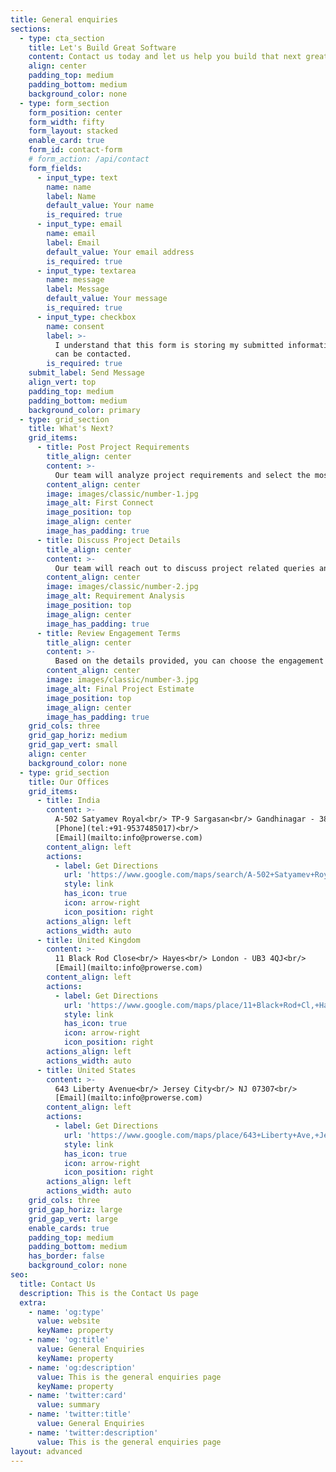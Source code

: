 ```yaml
---
title: General enquiries
sections:
  - type: cta_section
    title: Let's Build Great Software
    content: Contact us today and let us help you build that next great software turning disruption into opportunity.
    align: center
    padding_top: medium
    padding_bottom: medium
    background_color: none
  - type: form_section
    form_position: center
    form_width: fifty
    form_layout: stacked
    enable_card: true
    form_id: contact-form
    # form_action: /api/contact
    form_fields:
      - input_type: text
        name: name
        label: Name
        default_value: Your name
        is_required: true
      - input_type: email
        name: email
        label: Email
        default_value: Your email address
        is_required: true
      - input_type: textarea
        name: message
        label: Message
        default_value: Your message
        is_required: true
      - input_type: checkbox
        name: consent
        label: >-
          I understand that this form is storing my submitted information so I
          can be contacted.
        is_required: true
    submit_label: Send Message
    align_vert: top
    padding_top: medium
    padding_bottom: medium
    background_color: primary
  - type: grid_section
    title: What's Next?
    grid_items:
      - title: Post Project Requirements
        title_align: center
        content: >-
          Our team will analyze project requirements and select the most apt developers best suited for tech stack.
        content_align: center
        image: images/classic/number-1.jpg
        image_alt: First Connect
        image_position: top
        image_align: center
        image_has_padding: true
      - title: Discuss Project Details
        title_align: center
        content: >-
          Our team will reach out to discuss project related queries and to offer the best solution for given business scenario.
        content_align: center
        image: images/classic/number-2.jpg
        image_alt: Requirement Analysis
        image_position: top
        image_align: center
        image_has_padding: true
      - title: Review Engagement Terms
        title_align: center
        content: >-
          Based on the details provided, you can choose the engagement model & timelines for project execution.
        content_align: center
        image: images/classic/number-3.jpg
        image_alt: Final Project Estimate
        image_position: top
        image_align: center
        image_has_padding: true
    grid_cols: three
    grid_gap_horiz: medium
    grid_gap_vert: small
    align: center
    background_color: none
  - type: grid_section
    title: Our Offices
    grid_items:
      - title: India
        content: >-
          A-502 Satyamev Royal<br/> TP-9 Sargasan<br/> Gandhinagar - 382421<br/>
          [Phone](tel:+91-9537485017)<br/>
          [Email](mailto:info@prowerse.com)
        content_align: left
        actions:
          - label: Get Directions
            url: 'https://www.google.com/maps/search/A-502+Satyamev+Royal+TP-9+Sargasan+Gandhinagar+-+382421/@23.1942647,72.6063777,17z/data=!3m1!4b1'
            style: link
            has_icon: true
            icon: arrow-right
            icon_position: right
        actions_align: left
        actions_width: auto
      - title: United Kingdom
        content: >-
          11 Black Rod Close<br/> Hayes<br/> London - UB3 4QJ<br/>
          [Email](mailto:info@prowerse.com)
        content_align: left
        actions:
          - label: Get Directions
            url: 'https://www.google.com/maps/place/11+Black+Rod+Cl,+Hayes+UB3+4QJ,+UK/@51.5004728,-0.421755,17z/data=!3m1!4b1!4m5!3m4!1s0x48767289181e4a17:0x2d3dc8133d061e0c!8m2!3d51.5004728!4d-0.4195663'
            style: link
            has_icon: true
            icon: arrow-right
            icon_position: right
        actions_align: left
        actions_width: auto
      - title: United States
        content: >-
          643 Liberty Avenue<br/> Jersey City<br/> NJ 07307<br/>
          [Email](mailto:info@prowerse.com)
        content_align: left
        actions:
          - label: Get Directions
            url: 'https://www.google.com/maps/place/643+Liberty+Ave,+Jersey+City,+NJ+07307,+USA/@40.7585566,-74.0535681,17z/data=!3m1!4b1!4m5!3m4!1s0x89c2577312992427:0x4d1233267f2a868c!8m2!3d40.7585566!4d-74.0513794'
            style: link
            has_icon: true
            icon: arrow-right
            icon_position: right
        actions_align: left
        actions_width: auto
    grid_cols: three
    grid_gap_horiz: large
    grid_gap_vert: large
    enable_cards: true
    padding_top: medium
    padding_bottom: medium
    has_border: false
    background_color: none
seo:
  title: Contact Us
  description: This is the Contact Us page
  extra:
    - name: 'og:type'
      value: website
      keyName: property
    - name: 'og:title'
      value: General Enquiries
      keyName: property
    - name: 'og:description'
      value: This is the general enquiries page
      keyName: property
    - name: 'twitter:card'
      value: summary
    - name: 'twitter:title'
      value: General Enquiries
    - name: 'twitter:description'
      value: This is the general enquiries page
layout: advanced
---
```

